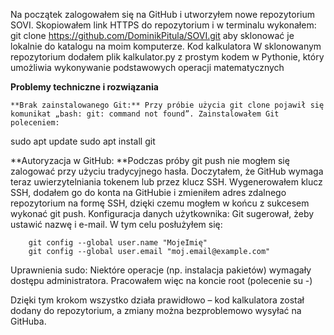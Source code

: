 Na początek zalogowałem się na GitHub i utworzyłem nowe repozytorium SOVI. Skopiowałem link HTTPS do repozytorium i w terminalu wykonałem:
git clone https://github.com/DominikPitula/SOVI.git
aby sklonować je lokalnie do katalogu na moim komputerze.
Kod kalkulatora
W sklonowanym repozytorium dodałem plik kalkulator.py z prostym kodem w Pythonie, który umożliwia wykonywanie podstawowych operacji matematycznych

**Problemy techniczne i rozwiązania**

    **Brak zainstalowanego Git:** Przy próbie użycia git clone pojawił się komunikat „bash: git: command not found”. Zainstalowałem Git poleceniem:
sudo apt update
sudo apt install git

**Autoryzacja w GitHub: **Podczas próby git push nie mogłem się zalogować przy użyciu tradycyjnego hasła. Doczytałem, że GitHub wymaga teraz uwierzytelniania tokenem lub przez klucz SSH. 
Wygenerowałem klucz SSH, dodałem go do konta na GitHubie i zmieniłem adres zdalnego repozytorium na formę SSH, dzięki czemu mogłem w końcu z sukcesem wykonać git push.
Konfiguracja danych użytkownika: Git sugerował, żeby ustawić nazwę i e-mail. W tym celu posłużyłem się:

        git config --global user.name "MojeImię"
        git config --global user.email "moj.email@example.com"

Uprawnienia sudo: 
Niektóre operacje (np. instalacja pakietów) wymagały dostępu administratora. Pracowałem więc na koncie root (polecenie su -)

Dzięki tym krokom wszystko działa prawidłowo – kod kalkulatora został dodany do repozytorium, a zmiany można bezproblemowo wysyłać na GitHuba.
